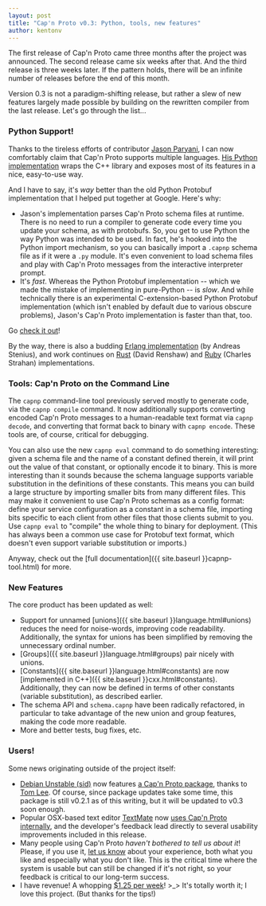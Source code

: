 ```yaml
---
layout: post
title: "Cap'n Proto v0.3: Python, tools, new features"
author: kentonv
---
```


The first release of Cap'n Proto came three months after the project was announced.  The second
release came six weeks after that.  And the third release is three weeks later.  If the pattern
holds, there will be an infinite number of releases before the end of this month.

Version 0.3 is not a paradigm-shifting release, but rather a slew of new features largely made
possible by building on the rewritten compiler from the last release.  Let's go through the
list...

### Python Support!

Thanks to the tireless efforts of contributor [Jason Paryani](https://github.com/jparyani), I can
now comfortably claim that Cap'n Proto supports multiple languages.  [His Python
implementation](http://jparyani.github.io/pycapnp/) wraps the C++ library and exposes
most of its features in a nice, easy-to-use way.

And I have to say, it's _way_ better than the old Python Protobuf implementation that I helped put
together at Google.  Here's why:

* Jason's implementation parses Cap'n Proto schema files at runtime.  There is no need to run a
  compiler to generate code every time you update your schema, as with protobufs.  So, you get
  to use Python the way Python was intended to be used.  In fact, he's hooked into the Python
  import mechanism, so you can basically import a `.capnp` schema file as if it were a `.py`
  module.  It's even convenient to load schema files and play with Cap'n Proto messages from the
  interactive interpreter prompt.
* It's _fast_.  Whereas the Python Protobuf implementation -- which we made the mistake of
  implementing in pure-Python -- is _slow_.  And while technically there is an experimental
  C-extension-based Python Protobuf implementation (which isn't enabled by default due to various
  obscure problems), Jason's Cap'n Proto implementation is faster than that, too.

Go [check it out](http://jparyani.github.io/pycapnp/)!

By the way, there is also a budding [Erlang implementation](http://ecapnp.astekk.se/)
(by Andreas Stenius), and work
continues on [Rust](https://github.com/dwrensha/capnproto-rust) (David Renshaw) and
[Ruby](https://github.com/cstrahan/capnp-ruby) (Charles Strahan) implementations.

### Tools: Cap'n Proto on the Command Line

The `capnp` command-line tool previously served mostly to generate code, via the `capnp compile`
command.  It now additionally supports converting encoded Cap'n Proto messages to a human-readable
text format via `capnp decode`, and converting that format back to binary with `capnp encode`.
These tools are, of course, critical for debugging.

You can also use the new `capnp eval` command to do something interesting: given a schema file and
the name of a constant defined therein, it will print out the value of that constant, or optionally
encode it to binary.  This is more interesting than it sounds because the schema language supports
variable substitution in the definitions of these constants.  This means you can build a large
structure by importing smaller bits from many different files.  This may make it convenient to
use Cap'n Proto schemas as a config format: define your service configuration as a constant in
a schema file, importing bits specific to each client from other files that those clients submit
to you.  Use `capnp eval` to "compile" the whole thing to binary for deployment.  (This has always
been a common use case for Protobuf text format, which doesn't even support variable substitution
or imports.)

Anyway, check out the [full documentation]({{ site.baseurl }}capnp-tool.html) for
more.

### New Features

The core product has been updated as well:

* Support for unnamed [unions]({{ site.baseurl }}language.html#unions) reduces the
  need for noise-words, improving code readability.  Additionally, the syntax for unions has been
  simplified by removing the unnecessary ordinal number.
* [Groups]({{ site.baseurl }}language.html#groups) pair nicely with unions.
* [Constants]({{ site.baseurl }}language.html#constants) are now
  [implemented in C++]({{ site.baseurl }}cxx.html#constants).  Additionally, they
  can now be defined in terms of other constants (variable substitution), as described earlier.
* The schema API and `schema.capnp` have been radically refactored, in particular to take advantage
  of the new union and group features, making the code more readable.
* More and better tests, bug fixes, etc.

### Users!

Some news originating outside of the project itself:

* [Debian Unstable (sid)](http://www.debian.org/releases/sid/) now features
  [a Cap'n Proto package](http://packages.debian.org/sid/capnproto), thanks to
  [Tom Lee](https://github.com/thomaslee).  Of course, since package updates take some time, this
  package is still v0.2.1 as of this writing, but it will be updated to v0.3 soon enough.
* Popular OSX-based text editor [TextMate](http://macromates.com/) now
  [uses Cap'n Proto internally](https://github.com/textmate/textmate/commit/5c02b4ff5cc0c7c319d3d4f127c8ee19b81f80b7),
  and the developer's feedback lead directly to several usability improvements included in this
  release.
* Many people using Cap'n Proto _haven't bothered to tell us about it_!  Please, if you use it,
  [let us know](https://groups.google.com/group/capnproto) about your experience, both what you like
  and especially what you don't like.  This is the critical time where the system is usable but
  can still be changed if it's not right, so your feedback is critical to our long-term success.
* I have revenue!  A whopping [$1.25 per week](https://www.gittip.com/kentonv/)!  >_>  It's
  totally worth it; I love this project.  (But thanks for the tips!)
